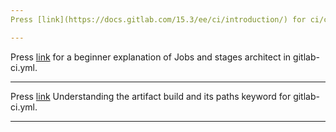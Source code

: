```yaml
---
Press [link](https://docs.gitlab.com/15.3/ee/ci/introduction/) for ci/cd pipeline explanation.

---
```

Press [link](https://about.gitlab.com/blog/2016/07/29/the-basics-of-gitlab-ci/) for a beginner explanation of Jobs and stages architect in gitlab-ci.yml.  

---
Press [link](https://docs.gitlab.com/ee/ci/pipelines/job_artifacts.html#create-job-artifacts) Understanding the artifact build and its paths keyword for gitlab-ci.yml.

---
